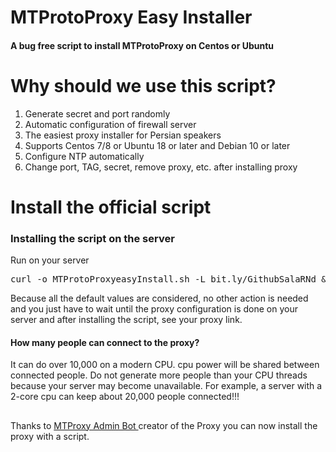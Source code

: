 # MTProtoProxy Easy Installer
<h4>A bug free script to install MTProtoProxy on Centos or Ubuntu</h4>


# Why should we use this script?
1. Generate secret and port randomly
2. Automatic configuration of firewall server
3. The easiest proxy installer for Persian speakers
4. Supports Centos 7/8 or Ubuntu 18 or later and Debian 10 or later
5. Configure NTP automatically
6. Change port, TAG, secret, remove proxy, etc. after installing proxy

# Install the official script
<h3>Installing the script on the server</h3>

Run on your server

<pre>curl -o MTProtoProxyeasyInstall.sh -L bit.ly/GithubSalaRNd && bash MTProtoProxyeasyInstall.sh</pre>

Because all the default values are considered, no other action is needed and you just have to wait until the proxy configuration is done on your server and after installing the script, see your proxy link.

<h4>How many people can connect to the proxy?</h4>

It can do over 10,000 on a modern CPU. cpu power will be shared between connected people. Do not generate more people than your CPU threads because your server may become unavailable.
For example, a server with a 2-core cpu can keep about 20,000 people connected!!!
##
Thanks to <a href="https://github.com/TelegramMessenger/MTProxy" target="_blank"> MTProxy Admin Bot </a> creator of the Proxy you can now install the proxy with a script.
